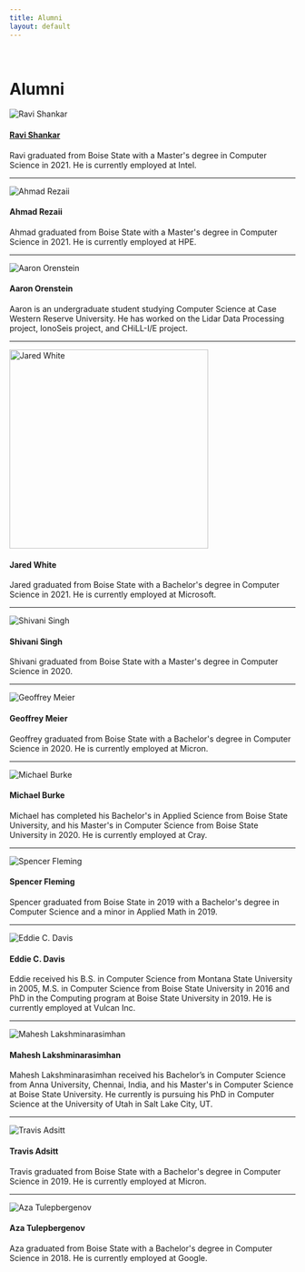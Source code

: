 ```yaml
---
title: Alumni
layout: default
---
```


[comment]: <> (Adding Students to the List.)
[comment]: <> (1. Make sure images of students are at a 300px by 300px resolution for consistency.)
[comment]: <> (2. Refer to Dr. Olschanowsky for the hierarchy of students if confused.)
[comment]: <> (3. The template for student bios is as follows.)
[comment]: <> ([Student Name] has [completed education] and is working on [current education]. He/She is currently working on [Adapt Project]. If you have any questions regarding this, please refer to previous examples.)
[comment]: <> (4. Keep Alumni profiles short and sweet.)
[comment]: <> (For documentation on how to edit the student slider, please refer to the documentation on index.md)
[comment]: <> (The difference is the slider is titled differently in the sliders.yml file as well as all imgages being stored in assets/img/studentcarousel)


<br>

# Alumni


![Ravi Shankar](/assets/img/Ravi.png)

#### [Ravi Shankar](https://adapt.boisestate.edu/~ravishankar/)

Ravi graduated from Boise State with a Master's degree in Computer Science in 2021. He is currently employed at Intel.

* * *

![Ahmad Rezaii](/assets/img/Ahmad.png)

#### Ahmad Rezaii

Ahmad graduated from Boise State with a Master's degree in Computer Science in 2021. He is currently employed at HPE.

* * *

![Aaron Orenstein](/assets/img/Aaron.jpg)

#### Aaron Orenstein

Aaron is an undergraduate student studying Computer Science at Case Western Reserve University. He has worked on the Lidar Data Processing project, IonoSeis project, and CHiLL-I/E project.

* * * 

<img src="/assets/img/Jared.jpg" height="350" alt="Jared White" />

#### Jared White

Jared graduated from Boise State with a Bachelor's degree in Computer Science in 2021. He is currently employed at Microsoft. 

* * *

![Shivani Singh](/assets/img/Shivani.jpg)

#### Shivani Singh

Shivani graduated from Boise State with a Master's degree in Computer Science in 2020.

* * *

![Geoffrey Meier](/assets/img/Geoffrey.jpeg)

#### Geoffrey Meier

Geoffrey graduated from Boise State with a Bachelor's degree in Computer Science in 2020. He is currently employed at Micron.

* * *

![Michael Burke](/assets/img/Michael.jpg)

#### Michael Burke

Michael has completed his Bachelor's in Applied Science from Boise State University, and his Master's in Computer Science from Boise State University in 2020. He is currently employed at Cray.

* * *

![Spencer Fleming](/assets/img/Spencer.jpg)

#### Spencer Fleming

Spencer graduated from Boise State in 2019 with a Bachelor's degree in Computer Science and a minor in Applied Math in 2019.

* * *

![Eddie C. Davis](/assets/img/Eddie.jpg)

#### Eddie C. Davis

Eddie received his B.S. in Computer Science from Montana State University in 2005,  M.S. in Computer Science from Boise State University in 2016 and PhD in the Computing program at Boise State University in 2019. He is currently employed at Vulcan Inc.

* * *

![Mahesh Lakshminarasimhan](/assets/img/Mahesh.png)

#### Mahesh Lakshminarasimhan

Mahesh Lakshminarasimhan received his Bachelor’s in Computer Science from Anna University, Chennai, India, and his Master's in Computer Science at Boise State University. He currently is pursuing his PhD in Computer Science at the University of Utah in Salt Lake City, UT.

* * *

![Travis Adsitt](/assets/img/Travis.jpg)

#### Travis Adsitt

Travis graduated from Boise State with a Bachelor's degree in Computer Science in 2019. He is currently employed at Micron.

* * *

![Aza Tulepbergenov](/assets/img/Aza.jpg)

#### Aza Tulepbergenov

Aza graduated from Boise State with a Bachelor's degree in Computer Science in 2018. He is currently employed at Google.


